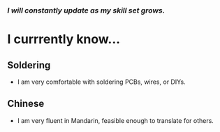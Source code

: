 ### *I will constantly update as my skill set grows.*

# I currrently know...

## Soldering
- I am very comfortable with soldering PCBs, wires, or DIYs.

## Chinese
- I am very fluent in Mandarin, feasible enough to translate for others.





